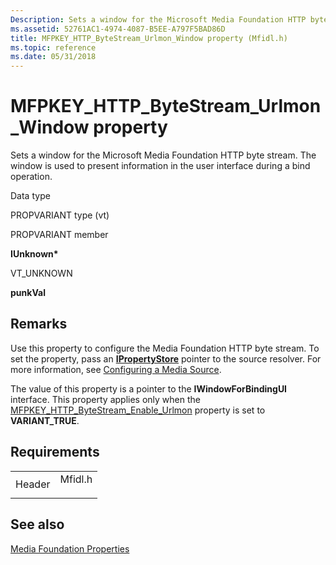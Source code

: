 ```yaml
---
Description: Sets a window for the Microsoft Media Foundation HTTP byte stream.
ms.assetid: 52761AC1-4974-4087-B5EE-A797F5BAD86D
title: MFPKEY_HTTP_ByteStream_Urlmon_Window property (Mfidl.h)
ms.topic: reference
ms.date: 05/31/2018
---
```


# MFPKEY\_HTTP\_ByteStream\_Urlmon\_Window property

Sets a window for the Microsoft Media Foundation HTTP byte stream. The window is used to present information in the user interface during a bind operation.



Data type

PROPVARIANT type (vt)

PROPVARIANT member

**IUnknown\***

VT\_UNKNOWN

**punkVal**



## Remarks

Use this property to configure the Media Foundation HTTP byte stream. To set the property, pass an [**IPropertyStore**](/windows/win32/api/propsys/nn-propsys-ipropertystore) pointer to the source resolver. For more information, see [Configuring a Media Source](configuring-a-media-source.md).

The value of this property is a pointer to the **IWindowForBindingUI** interface. This property applies only when the [MFPKEY\_HTTP\_ByteStream\_Enable\_Urlmon](mfpkey-http-bytestream-enable-urlmon.md) property is set to **VARIANT\_TRUE**.

## Requirements



|                   |                                                                                    |
|-------------------|------------------------------------------------------------------------------------|
| Header<br/> | <dl> <dt>Mfidl.h</dt> </dl> |



## See also

<dl> <dt>

[Media Foundation Properties](media-foundation-properties.md)
</dt> </dl>

 

 